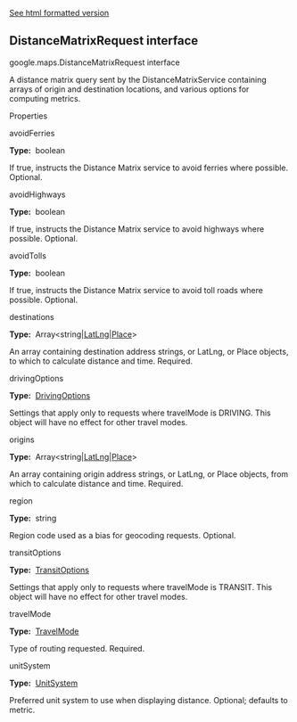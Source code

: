 [See html formatted version](https://huasofoundries.github.io/google-maps-documentation/DistanceMatrixRequest.html)


DistanceMatrixRequest interface
-------------------------------

google.maps.DistanceMatrixRequest interface

A distance matrix query sent by the DistanceMatrixService containing arrays of origin and destination locations, and various options for computing metrics.

Properties

avoidFerries

**Type:**  boolean

If true, instructs the Distance Matrix service to avoid ferries where possible. Optional.

avoidHighways

**Type:**  boolean

If true, instructs the Distance Matrix service to avoid highways where possible. Optional.

avoidTolls

**Type:**  boolean

If true, instructs the Distance Matrix service to avoid toll roads where possible. Optional.

destinations

**Type:**  Array<string|[LatLng](https://github.com/amenadiel/google-maps-documentation/blob/master/docs/LatLng.md)|[Place](https://github.com/amenadiel/google-maps-documentation/blob/master/docs/Place.md)\>

An array containing destination address strings, or LatLng, or Place objects, to which to calculate distance and time. Required.

drivingOptions

**Type:**  [DrivingOptions](https://github.com/amenadiel/google-maps-documentation/blob/master/docs/DrivingOptions.md)

Settings that apply only to requests where travelMode is DRIVING. This object will have no effect for other travel modes.

origins

**Type:**  Array<string|[LatLng](https://github.com/amenadiel/google-maps-documentation/blob/master/docs/LatLng.md)|[Place](https://github.com/amenadiel/google-maps-documentation/blob/master/docs/Place.md)\>

An array containing origin address strings, or LatLng, or Place objects, from which to calculate distance and time. Required.

region

**Type:**  string

Region code used as a bias for geocoding requests. Optional.

transitOptions

**Type:**  [TransitOptions](https://github.com/amenadiel/google-maps-documentation/blob/master/docs/TransitOptions.md)

Settings that apply only to requests where travelMode is TRANSIT. This object will have no effect for other travel modes.

travelMode

**Type:**  [TravelMode](https://github.com/amenadiel/google-maps-documentation/blob/master/docs/TravelMode.md)

Type of routing requested. Required.

unitSystem

**Type:**  [UnitSystem](https://github.com/amenadiel/google-maps-documentation/blob/master/docs/UnitSystem.md)

Preferred unit system to use when displaying distance. Optional; defaults to metric.
